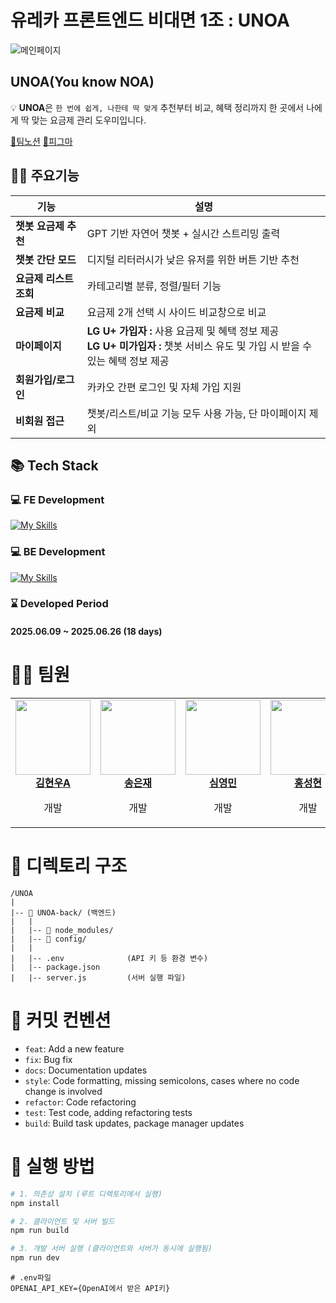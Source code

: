 # 유레카 프론트엔드 비대면 1조 : UNOA
![메인페이지](https://github.com/user-attachments/assets/10f18e9d-dfef-4602-8a3a-f6faec707e58)

## UNOA(You know NOA)
💡 **UNOA**은 `한 번에 쉽게, 나한테 딱 맞게`
추천부터 비교, 혜택 정리까지 한 곳에서 나에게 딱 맞는 요금제 관리 도우미입니다.

[🔗팀노션](https://fern-cesium-085.notion.site/01-UNOA-You-know-NOA-203303b4c814802d9b9ad1fe21f34684?pvs=74)
[🎨피그마](https://www.figma.com/design/KBt5oYt5mAsCMx3QqdSzt0/%EC%A2%85%ED%95%A9%ED%94%84%EB%A1%9C%EC%A0%9D%ED%8A%B8_1%EC%A1%B0?t=YK1wDd3ggn1E3B6M-0)
  
## 🏃‍♂️ 주요기능

| **기능** | **설명** |
| --- | --- |
| **챗봇 요금제 추천** | GPT 기반 자연어 챗봇 + 실시간 스트리밍 출력 |
| **챗봇 간단 모드** | 디지털 리터러시가 낮은 유저를 위한 버튼 기반 추천 |
| **요금제 리스트 조회** | 카테고리별 분류, 정렬/필터 기능 |
| **요금제 비교** | 요금제 2개 선택 시 사이드 비교창으로 비교 |
| **마이페이지** | **LG U+ 가입자 :** 사용 요금제 및 혜택 정보 제공 </br> **LG U+ 미가입자 :** 챗봇 서비스 유도 및 가입 시 받을 수 있는 혜택 정보 제공 |
| **회원가입/로그인** | 카카오 간편 로그인 및 자체 가입 지원 |
| **비회원 접근** | 챗봇/리스트/비교 기능 모두 사용 가능, 단 마이페이지 제외 |

## 📚 Tech Stack

### 💻 FE Development

[![My Skills](https://skillicons.dev/icons?i=js,html,css,react,tailwindcss,vite)](https://skillicons.dev)

### 💻 BE Development

[![My Skills](https://skillicons.dev/icons?i=nodejs,express,mongodb&theme=light)](https://skillicons.dev)


### ⌛ Developed Period

#### 2025.06.09 ~ 2025.06.26 (18 days)

# 👩‍💻 팀원

<table>
  <tbody>
    <tr>
      <td align="center"><a href="https://github.com/gusdn6288"><img src="https://avatars.githubusercontent.com/u/100756731?v=4" width="120px;" alt=""/><br /><b>김현우A</b></a><br /><p>개발</p></td>
      <td align="center"><a href="https://github.com/song-eun"><img src="https://avatars.githubusercontent.com/u/80393294?v=4" width="120px;" alt=""/><br /><b>송은재</b></a><br /><p>개발</p></td>
      <td align="center"><a href="https://github.com/zeromin41"><img src="https://avatars.githubusercontent.com/u/130297212?v=4" width="120px;" alt=""/><br /><b>심영민</b></a><br /><p>개발</p></td>
      <td align="center"><a href="https://github.com/Lacheln1"><img src="https://avatars.githubusercontent.com/u/59949555?v=4" width="120px;" alt=""/><br /><b>홍성현</b></a><br /><p>개발</p></td>
      <td align="center"><a href="https://github.com/H-JuKyung"><img src="https://avatars.githubusercontent.com/u/148874281?v=4" width="120px;" alt=""/><br /><b>황주경</b></a><br /><p>개발</p></td>
    </tr>
  </tbody>
</table>

# 📁 디렉토리 구조
```
/UNOA
|
|-- 📂 UNOA-back/ (백엔드)
|   |
|   |-- 📂 node_modules/
|   |-- 📂 config/
|   |
|   |-- .env              (API 키 등 환경 변수)
|   |-- package.json
|   |-- server.js         (서버 실행 파일)
```

# 🎯 커밋 컨벤션

- `feat`: Add a new feature
- `fix`: Bug fix
- `docs`: Documentation updates
- `style`: Code formatting, missing semicolons, cases where no code change is involved
- `refactor`: Code refactoring
- `test`: Test code, adding refactoring tests
- `build`: Build task updates, package manager updates


# 🔰 실행 방법
``` bash
# 1. 의존성 설치 (루트 디렉토리에서 실행)
npm install

# 2. 클라이언트 및 서버 빌드
npm run build

# 3. 개발 서버 실행 (클라이언트와 서버가 동시에 실행됨)
npm run dev
```

```env
# .env파일
OPENAI_API_KEY={OpenAI에서 받은 API키}
```
